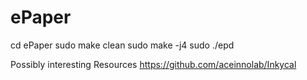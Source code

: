 # ePaper

cd ePaper
sudo make clean
sudo make -j4
sudo ./epd 



Possibly interesting Resources
https://github.com/aceinnolab/Inkycal
